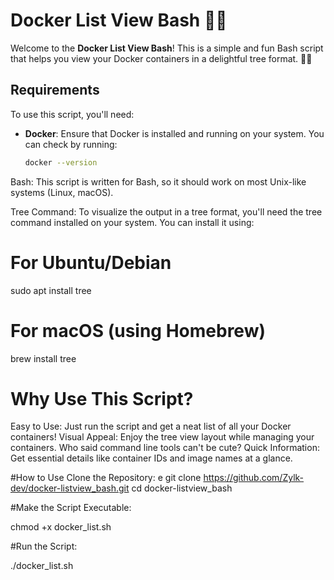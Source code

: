 # Docker List View Bash 🐳✨

Welcome to the **Docker List View Bash**! This is a simple and fun Bash script that helps you view your Docker containers in a delightful tree format. 🌳🌟

## Requirements

To use this script, you'll need:

- **Docker**: Ensure that Docker is installed and running on your system. You can check by running:
  ```bash
  docker --version

Bash: This script is written for Bash, so it should work on most Unix-like systems (Linux, macOS).

Tree Command: To visualize the output in a tree format, you'll need the tree command installed on your system. You can install it using:

# For Ubuntu/Debian
sudo apt install tree

# For macOS (using Homebrew)
brew install tree

# Why Use This Script?
Easy to Use: Just run the script and get a neat list of all your Docker containers!
Visual Appeal: Enjoy the tree view layout while managing your containers. Who said command line tools can't be cute?
Quick Information: Get essential details like container IDs and image names at a glance.

#How to Use
Clone the Repository:
e
git clone https://github.com/Zylk-dev/docker-listview_bash.git
cd docker-listview_bash

#Make the Script Executable:

chmod +x docker_list.sh

#Run the Script:

./docker_list.sh
